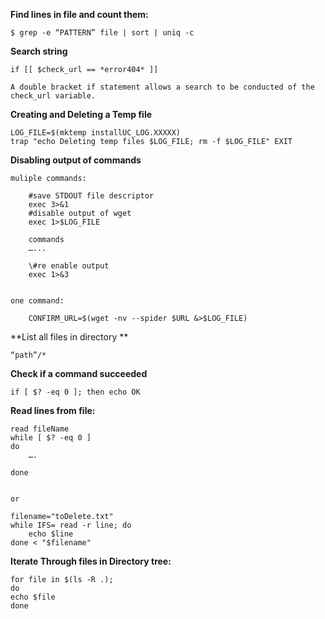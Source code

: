 **Find lines in file and count them:**

	$ grep -e “PATTERN” file | sort | uniq -c


**Search string**

    if [[ $check_url == *error404* ]]

    A double bracket if statement allows a search to be conducted of the check_url variable.


**Creating and Deleting a Temp file**

    LOG_FILE=$(mktemp installUC_LOG.XXXXX)
    trap "echo Deleting temp files $LOG_FILE; rm -f $LOG_FILE" EXIT


**Disabling output of commands**

    muliple commands:

        #save STDOUT file descriptor
        exec 3>&1
        #disable output of wget
        exec 1>$LOG_FILE

        commands
        …...

        \#re enable output
        exec 1>&3


    one command:

	    CONFIRM_URL=$(wget -nv --spider $URL &>$LOG_FILE)


**List all files in directory **
	
	“path”/*

**Check if a command succeeded**

	if [ $? -eq 0 ]; then echo OK


**Read lines from file:**

	read fileName
	while [ $? -eq 0 ]
	do
		….

	done


	or

	filename="toDelete.txt"
    while IFS= read -r line; do
		echo $line
    done < "$filename"


**Iterate Through files in Directory tree:**


    for file in $(ls -R .);
    do
    echo $file
    done

